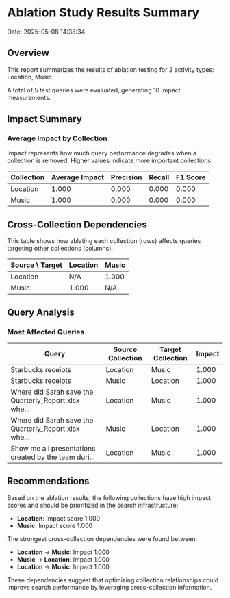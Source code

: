# Ablation Study Results Summary
Date: 2025-05-08 14:38:34
## Overview
This report summarizes the results of ablation testing for 2 activity types: Location, Music.

A total of 5 test queries were evaluated, generating 10 impact measurements.
## Impact Summary
### Average Impact by Collection
Impact represents how much query performance degrades when a collection is removed.
Higher values indicate more important collections.

| Collection | Average Impact | Precision | Recall | F1 Score |
|------------|---------------|-----------|--------|----------|
| Location | 1.000 | 0.000 | 0.000 | 0.000 |
| Music | 1.000 | 0.000 | 0.000 | 0.000 |

## Cross-Collection Dependencies
This table shows how ablating each collection (rows) affects queries targeting other collections (columns).

| Source \ Target | Location | Music |
|---------------|---------------|---------------|
| Location | N/A | 1.000 |
| Music | 1.000 | N/A |

## Query Analysis
### Most Affected Queries
| Query | Source Collection | Target Collection | Impact |
|-------|-------------------|-------------------|--------|
| Starbucks receipts | Location | Music | 1.000 |
| Starbucks receipts | Music | Location | 1.000 |
| Where did Sarah save the Quarterly_Report.xlsx whe... | Location | Music | 1.000 |
| Where did Sarah save the Quarterly_Report.xlsx whe... | Music | Location | 1.000 |
| Show me all presentations created by the team duri... | Location | Music | 1.000 |

## Recommendations
Based on the ablation results, the following collections have high impact scores and should be prioritized in the search infrastructure:

- **Location**: Impact score 1.000
- **Music**: Impact score 1.000

The strongest cross-collection dependencies were found between:

- **Location** → **Music**: Impact 1.000
- **Music** → **Location**: Impact 1.000
- **Location** → **Music**: Impact 1.000

These dependencies suggest that optimizing collection relationships could improve search performance by leveraging cross-collection information.
